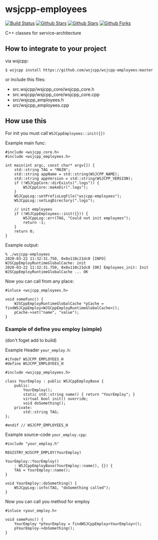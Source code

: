 # wsjcpp-employees

[![Build Status](https://api.travis-ci.org/wsjcpp/wsjcpp-employees.svg?branch=master)](https://travis-ci.org/wsjcpp/wsjcpp-employees) [![Github Stars](https://img.shields.io/github/stars/wsjcpp/wsjcpp-employees.svg?label=github%20%E2%98%85)](https://github.com/wsjcpp/wsjcpp-employees/stargazers) [![Github Stars](https://img.shields.io/github/contributors/wsjcpp/wsjcpp-employees.svg)](https://github.com/wsjcpp/wsjcpp-employees/) [![Github Forks](https://img.shields.io/github/forks/wsjcpp/wsjcpp-employees.svg?label=github%20forks)](https://github.com/wsjcpp/wsjcpp-employees/network/members)

C++ classes for service-architecture

## How to integrate to your project

via wsjcpp:
```
$ wsjcpp install https://github.com/wsjcpp/wsjcpp-employees:master
```

or include this files:

- src.wsjcpp/wsjcpp_core/wsjcpp_core.h
- src.wsjcpp/wsjcpp_core/wsjcpp_core.cpp
- src/wsjcpp_employees.h
- src/wsjcpp_employees.cpp

## How use this

For init you must call `WSJCppEmployees::init({})`

Example main func:
```
#include <wsjcpp_core.h>
#include <wsjcpp_employees.h>

int main(int argc, const char* argv[]) {
    std::string TAG = "MAIN";
    std::string appName = std::string(WSJCPP_NAME);
    std::string appVersion = std::string(WSJCPP_VERSION);
    if (!WSJCppCore::dirExists(".logs")) {
        WSJCppCore::makeDir(".logs");
    }
    WSJCppLog::setPrefixLogFile("wsjcpp-employees");
    WSJCppLog::setLogDirectory(".logs");
    
    // init employees
    if (!WSJCppEmployees::init({})) {
        WSJCppLog::err(TAG, "Could not init employees");
        return -1;
    }
    return 0;
}
```

Example output:
```
% ./wsjcpp-employees
2020-03-22 11:32:31.750, 0x0x110c21dc0 [INFO] WJSCppEmployRuntimeGlobalCache: init
2020-03-22 11:32:31.750, 0x0x110c21dc0 [OK] Employees_init: Init WJSCppEmployRuntimeGlobalCache ... OK
```

Now you can call from any place:
```
#inluce <wsjcpp_employees.h>

void someFunc() {
    WJSCppEmployRuntimeGlobalCache *pCache = findWSJCppEmploy<WJSCppEmployRuntimeGlobalCache>();
    pCache->set("name", "value");
}
```

### Example of define you employ (simple)

(don't foget add to build)

Example Header `your_employ.h`:
```
#ifndef WSJCPP_EMPLOYEES_H
#define WSJCPP_EMPLOYEES_H

#include <wsjcpp_employees.h>

class YourEmploy : public WSJCppEmployBase {
    public:
        YourEmploy();
        static std::string name() { return "YourEmploy"; }
        virtual bool init() override;
        void doSomething();
    private:
        std::string TAG;
};

#endif // WSJCPP_EMPLOYEES_H
```

Example source-code `your_employ.cpp`:
```
#include "your_employ.h"

REGISTRY_WJSCPP_EMPLOY(YourEmploy)

YourEmploy::YourEmploy()
    : WSJCppEmployBase(YourEmploy::name(), {}) {
    TAG = YourEmploy::name();
}

void YourEmploy::doSomething() {
    WSJCppLog::info(TAG, "doSomething called");
}
```

Now you can call you method for employ

```
#inluce <your_employ.h>

void someFunc() {
    YourEmploy *pYourEmploy = findWSJCppEmploy<YourEmploy>();
    pYourEmploy->doSomething();
}
```




